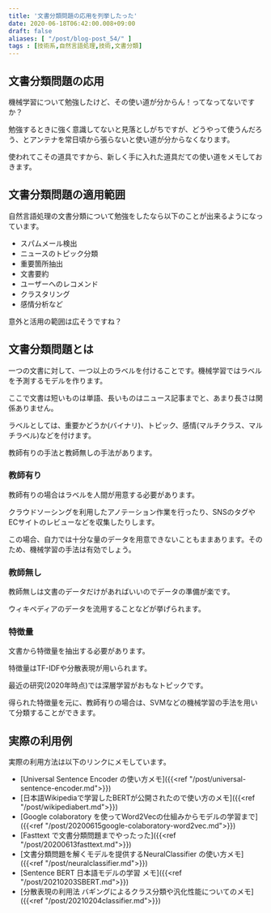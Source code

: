 ```yaml
---
title: '文書分類問題の応用を列挙したった'
date: 2020-06-18T06:42:00.008+09:00
draft: false
aliases: [ "/post/blog-post_54/" ]
tags : [技術系,自然言語処理,技術,文書分類]
---
```

## 文書分類問題の応用

機械学習について勉強したけど、その使い道が分からん！ってなってないですか？

勉強するときに強く意識してないと見落としがちですが、どうやって使うんだろう、とアンテナを常日頃から張らないと使い道が分からなくなります。

使われてこその道具ですから、新しく手に入れた道具だての使い道をメモしておきます。


## 文書分類問題の適用範囲


自然言語処理の文書分類について勉強をしたなら以下のことが出来るようになっています。

*   スパムメール検出
*   ニュースのトピック分類
*   重要箇所抽出
*   文書要約
*   ユーザーへのレコメンド
*   クラスタリング
*   感情分析など

意外と活用の範囲は広そうですね？

## 文書分類問題とは


一つの文書に対して、一つ以上のラベルを付けることです。機械学習ではラベルを予測するモデルを作ります。

ここで文書は短いものは単語、長いものはニュース記事までと、あまり長さは関係ありません。

ラベルとしては、重要かどうか(バイナリ)、トピック、感情(マルチクラス、マルチラベル)などを付けます。

教師有りの手法と教師無しの手法があります。

### 教師有り
教師有りの場合はラベルを人間が用意する必要があります。

クラウドソーシングを利用したアノテーション作業を行ったり、SNSのタグやECサイトのレビューなどを収集したりします。

この場合、自力では十分な量のデータを用意できないこともままあります。そのため、機械学習の手法は有効でしょう。

### 教師無し
教師無しは文書のデータだけがあればいいのでデータの準備が楽です。

ウィキペディアのデータを流用することなどが挙げられます。

### 特徴量
文書から特徴量を抽出する必要があります。

特徴量はTF-IDFや分散表現が用いられます。

最近の研究(2020年時点)では深層学習がおもなトピックです。

得られた特徴量を元に、教師有りの場合は、SVMなどの機械学習の手法を用いて分類することができます。

## 実際の利用例

実際の利用方法は以下のリンクにメモしています。

- [Universal Sentence Encoder の使い方メモ]({{<ref "/post/universal-sentence-encoder.md">}})
- [日本語Wikipediaで学習したBERTが公開されたので使い方のメモ]({{<ref "/post/wikipediabert.md">}})
- [Google colaboratory を使ってWord2Vecの仕組みからモデルの学習まで]({{<ref "/post/20200615google-colaboratory-word2vec.md">}})
- [Fasttext で文書分類問題までやったった]({{<ref "/post/20200613fasttext.md">}})
- [文書分類問題を解くモデルを提供するNeuralClassifier の使い方メモ]({{<ref "/post/neuralclassifier.md">}})
- [Sentence BERT 日本語モデルの学習 メモ]({{<ref "/post/20210203SBERT.md">}})
- [分散表現の利用法 バギングによるクラス分類や汎化性能についてのメモ]({{<ref "/post/20210204classifier.md">}})
